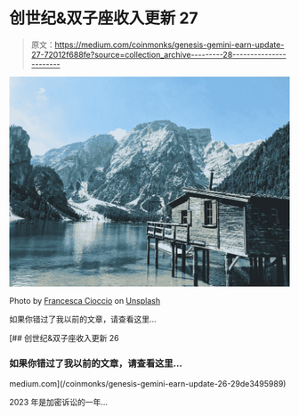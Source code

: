 # 创世纪&双子座收入更新 27

> 原文：<https://medium.com/coinmonks/genesis-gemini-earn-update-27-72012f688fe?source=collection_archive---------28----------------------->

![](img/dbfa5b9ea8fc87a44064d0d28b8acea3.png)

Photo by [Francesca Cioccio](https://unsplash.com/@fran_2712?utm_source=medium&utm_medium=referral) on [Unsplash](https://unsplash.com?utm_source=medium&utm_medium=referral)

如果你错过了我以前的文章，请查看这里…

[](/coinmonks/genesis-gemini-earn-update-26-29de3495989) [## 创世纪&双子座收入更新 26

### 如果你错过了我以前的文章，请查看这里…

medium.com](/coinmonks/genesis-gemini-earn-update-26-29de3495989) 

2023 年是加密诉讼的一年…